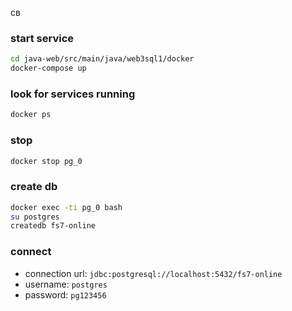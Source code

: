 св
### start service
```bash
cd java-web/src/main/java/web3sql1/docker
docker-compose up
```

### look for services running
```bash
docker ps
```

### stop
```bash
docker stop pg_0
```

### create db
```bash
docker exec -ti pg_0 bash
su postgres
createdb fs7-online
```

### connect

- connection url: `jdbc:postgresql://localhost:5432/fs7-online`
- username: `postgres`
- password: `pg123456`

